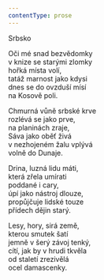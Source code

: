 ```yaml
---
contentType: prose
---
```


<section>

Srbsko

Oči mé snad bezvědomky  
v knize se starými zlomky  
hořká místa volí,  
tatáž marnost jako kdysi  
dnes se do ovzduší mísí  
na Kosově poli.

</section>

<section>

Chmurná vůně srbské krve  
rozlévá se jako prve,  
na planinách zraje,  
Sáva jako oběť živá  
v nezhojeném žalu vplývá  
volně do Dunaje.

</section>

<section>

Drina, luzná lidu máti,  
která zřela umírati  
poddané i cary,  
úpí jako nástroj dlouze,  
propůjčuje lidské touze  
přídech dějin starý.

</section>

<section>

Lesy, hory, sirá země,  
kterou smutek šatí  
jemně v šerý závoj tenký,  
cítí, jak by v hrudi tkvěla  
od staletí zrezivělá  
ocel damascenky.

</section>
